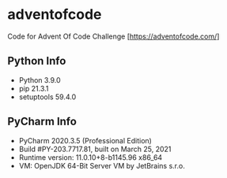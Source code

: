 # adventofcode
Code for Advent Of Code Challenge [https://adventofcode.com/]

## Python Info
* Python 3.9.0
* pip 21.3.1
* setuptools 59.4.0

## PyCharm Info
* PyCharm 2020.3.5 (Professional Edition)
* Build #PY-203.7717.81, built on March 25, 2021
* Runtime version: 11.0.10+8-b1145.96 x86_64
* VM: OpenJDK 64-Bit Server VM by JetBrains s.r.o.
